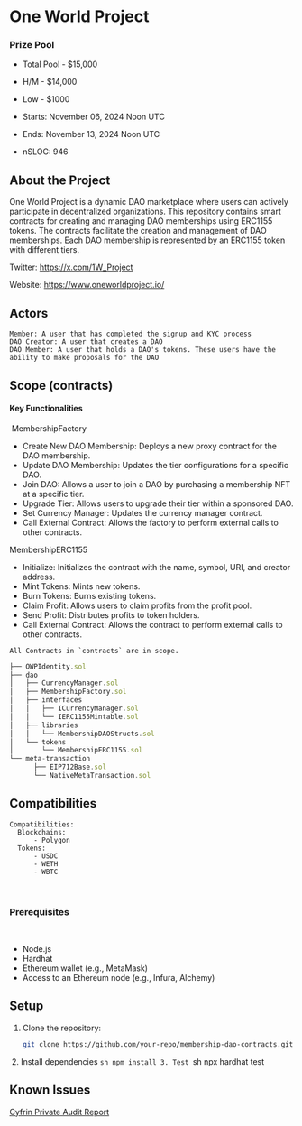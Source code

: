 # One World Project

### Prize Pool

- Total Pool - $15,000
- H/M - $14,000
- Low - $1000

- Starts: November 06, 2024 Noon UTC
- Ends: November 13, 2024 Noon UTC

- nSLOC: 946

[//]: # (contest-details-open)

## About the Project

One World Project is a dynamic DAO marketplace where users can actively participate in decentralized organizations. This repository contains smart contracts for creating and managing DAO memberships using ERC1155 tokens. The contracts facilitate the creation and management of DAO memberships. Each DAO membership is represented by an ERC1155 token with different tiers.

Twitter: https://x.com/1W_Project

Website: https://www.oneworldproject.io/

## Actors
```
Member: A user that has completed the signup and KYC process
DAO Creator: A user that creates a DAO
DAO Member: A user that holds a DAO's tokens. These users have the ability to make proposals for the DAO
```

[//]: # (contest-details-close)

[//]: # (scope-open)

## Scope (contracts)

#### Key Functionalities
​
MembershipFactory

- Create New DAO Membership: Deploys a new proxy contract for the DAO membership.
- Update DAO Membership: Updates the tier configurations for a specific DAO.
- Join DAO: Allows a user to join a DAO by purchasing a membership NFT at a specific tier.
- Upgrade Tier: Allows users to upgrade their tier within a sponsored DAO.
- Set Currency Manager: Updates the currency manager contract.
- Call External Contract: Allows the factory to perform external calls to other contracts.

 MembershipERC1155

- Initialize: Initializes the contract with the name, symbol, URI, and creator address.
- Mint Tokens: Mints new tokens.
- Burn Tokens: Burns existing tokens.
- Claim Profit: Allows users to claim profits from the profit pool.
- Send Profit: Distributes profits to token holders.
- Call External Contract: Allows the contract to perform external calls to other contracts.
​
```
All Contracts in `contracts` are in scope.
```
```js
├── OWPIdentity.sol
├── dao
│   ├── CurrencyManager.sol
│   ├── MembershipFactory.sol
│   ├── interfaces
│   │   ├── ICurrencyManager.sol
│   │   └── IERC1155Mintable.sol
│   ├── libraries
│   │   └── MembershipDAOStructs.sol
│   └── tokens
│       └── MembershipERC1155.sol
└── meta-transaction
      ├── EIP712Base.sol
      └── NativeMetaTransaction.sol
```

## Compatibilities

```
Compatibilities:
  Blockchains:
      - Polygon
  Tokens:
      - USDC
      - WETH
      - WBTC
```

[//]: # (scope-close)

[//]: # (getting-started-open)

​
### Prerequisites
​
- Node.js
- Hardhat
- Ethereum wallet (e.g., MetaMask)
- Access to an Ethereum node (e.g., Infura, Alchemy)

## Setup

1. Clone the repository:
   ```sh
   git clone https://github.com/your-repo/membership-dao-contracts.git
​
2. Install dependencies
    ```sh
    npm install
3. Test
    ```sh
    npx hardhat test


[//]: # (getting-started-close)

[//]: # (known-issues-open)

## Known Issues

[Cyfrin Private Audit Report](https://github.com/user-attachments/files/17599046/2024-10-29-one-world-project-v2.0.pdf)


[//]: # (known-issues-close)
